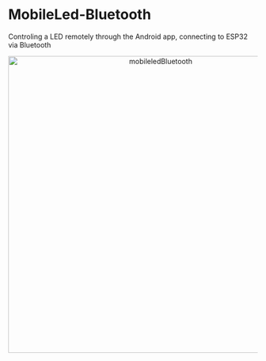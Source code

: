 # MobileLed-Bluetooth
Controling a LED remotely through the Android app, connecting to ESP32 via Bluetooth

<p align="center">
  <img src="https://github.com/andresima0/MobileLed-Bluetooth/assets/111400782/5ebb5627-2513-4dec-a82b-187176d3018c)" 
    alt="mobileledBluetooth" width="600">
</p>

